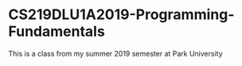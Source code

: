# CS219DLU1A2019-Programming-Fundamentals
This is a class from my summer 2019 semester at Park University
